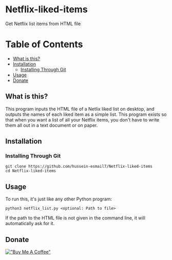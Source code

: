 # Netflix-liked-items
Get Netflix list items from HTML file

# Table of Contents
- [What is this?](#what-is-this)
- [Installation](#installation)
    - [Installing Through Git](#installing-through-git)
- [Usage](#usage)
- [Donate](#donate)

## What is this?

This program inputs the HTML file of a Netlix liked list on desktop, and outputs the names of each liked item as a simple list. This program exists so that when you want a list of all your Netflix items, you don't have to write them all out in a text document or on paper.

## Installation

### Installing Through Git
```
git clone https://github.com/hussein-esmail7/Netflix-liked-items
cd Netflix-liked-items
```

## Usage
To run this, it's just like any other Python program:

```
python3 netflix_list.py <optional: Path to file>
```

If the path to the HTML file is not given in the command line, it will automatically ask for it.

## Donate
[!["Buy Me A Coffee"](https://www.buymeacoffee.com/assets/img/custom_images/orange_img.png)](https://www.buymeacoffee.com/husseinesmail)